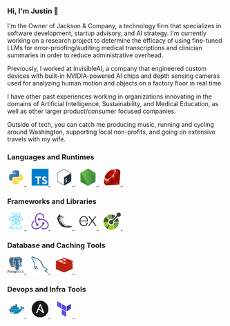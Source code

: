 ### Hi, I'm Justin 👋

I'm the Owner of Jackson & Company, a technology firm that specializes in software development, startup advisory, and AI strategy. I'm currently working on a research project to determine the efficacy of using fine-tuned LLMs for error-proofing/auditing medical transcriptions and clinician summaries in order to reduce administrative overhead.

Previously, I worked at InvisibleAI, a company that engineered custom devices with built-in NVIDIA-powered AI chips and depth sensing cameras used for analyzing human motion and objects on a factory floor in real time.

I have other past experiences working in organizations innovating in the domains of Artificial Intelligence, Sustainability, and Medical Education, as well as other larger product/consumer focused companies.

Outside of tech, you can catch me producing music, running and cycling around Washington, supporting local non-profits, and going on extensive travels with my wife.


### Languages and Runtimes
<a href="https://www.python.org" target="_blank" rel="noreferrer"> 
    <img src="https://raw.githubusercontent.com/devicons/devicon/master/icons/python/python-original.svg" alt="python" width="40" height="40"/> 
</a>&nbsp;&nbsp;
<a href="https://www.typescriptlang.org/" target="_blank" rel="noreferrer"> 
    <img src="https://raw.githubusercontent.com/devicons/devicon/master/icons/typescript/typescript-original.svg" alt="typescript" width="40" height="40"/> 
</a>&nbsp;&nbsp;
<a href="https://www.gnu.org/software/bash/" target="_blank" rel="noreferrer"> 
    <img src="https://raw.githubusercontent.com/devicons/devicon/master/icons/bash/bash-original.svg" alt="bash" width="40" height="40"/> 
</a>&nbsp;&nbsp;
<a href="https://nodejs.org/en" target="_blank" rel="noreferrer"> 
    <img src="https://raw.githubusercontent.com/devicons/devicon/master/icons/nodejs/nodejs-original.svg" alt="nodejs" width="40" height="40"/> 
</a>&nbsp;&nbsp;
<a href="https://www.ruby-lang.org/en/" target="_blank" rel="noreferrer"> 
    <img src="https://raw.githubusercontent.com/devicons/devicon/master/icons/ruby/ruby-original.svg" alt="ruby" width="40" height="40"/> 
</a>&nbsp;&nbsp;

### Frameworks and Libraries
<a href="https://reactjs.org/" target="_blank" rel="noreferrer"> 
    <img src="https://raw.githubusercontent.com/devicons/devicon/master/icons/react/react-original-wordmark.svg" alt="react" width="40" height="40"/> 
</a>&nbsp;&nbsp;
<a href="https://redux-toolkit.js.org/" target="_blank" rel="noreferrer"> 
    <img src="https://raw.githubusercontent.com/devicons/devicon/master/icons/redux/redux-original.svg" alt="photoshop" width="40" height="40"/> 
</a>&nbsp;&nbsp;
<a href="https://flask.palletsprojects.com/en/3.0.x/" target="_blank" rel="noreferrer"> 
    <img src="https://raw.githubusercontent.com/devicons/devicon/master/icons/flask/flask-original.svg" alt="photoshop" width="40" height="40"/> 
</a>&nbsp;&nbsp;
<a href="https://expressjs.com/" target="_blank" rel="noreferrer"> 
    <img src="https://raw.githubusercontent.com/devicons/devicon/master/icons/express/express-original.svg" alt="photoshop" width="40" height="40"/> 
</a>&nbsp;&nbsp;
<a href="https://www.openapis.org/" target="_blank" rel="noreferrer"> 
    <img src="https://raw.githubusercontent.com/devicons/devicon/master/icons/openapi/openapi-original.svg" alt="photoshop" width="40" height="40"/> 
</a>&nbsp;&nbsp;

### Database and Caching Tools
<a href="https://www.postgresql.org" target="_blank" rel="noreferrer"> 
    <img src="https://raw.githubusercontent.com/devicons/devicon/master/icons/postgresql/postgresql-original-wordmark.svg" alt="postgresql" width="40" height="40"/> 
</a>&nbsp;&nbsp; 
<a href="https://www.mysql.com/" target="_blank" rel="noreferrer"> 
    <img src="https://raw.githubusercontent.com/devicons/devicon/master/icons/mysql/mysql-original.svg" alt="postgresql" width="40" height="40"/> 
</a>&nbsp;&nbsp; 
<a href="https://redis.io/" target="_blank" rel="noreferrer"> 
    <img src="https://raw.githubusercontent.com/devicons/devicon/master/icons/redis/redis-original.svg" alt="postgresql" width="40" height="40"/> 
</a>&nbsp;&nbsp; 

### Devops and Infra Tools
<a href="https://www.docker.com/" target="_blank" rel="noreferrer"> 
    <img src="https://raw.githubusercontent.com/devicons/devicon/master/icons/docker/docker-original.svg" alt="postgresql" width="40" height="40"/> 
</a>&nbsp;&nbsp; 
<a href="https://www.ansible.com/" target="_blank" rel="noreferrer"> 
    <img src="https://raw.githubusercontent.com/devicons/devicon/master/icons/ansible/ansible-original.svg" alt="postgresql" width="40" height="40"/> 
</a>&nbsp;&nbsp; 
<a href="https://www.terraform.io/" target="_blank" rel="noreferrer"> 
    <img src="https://raw.githubusercontent.com/devicons/devicon/master/icons/terraform/terraform-original.svg" alt="postgresql" width="40" height="40"/> 
</a>&nbsp;&nbsp; 
